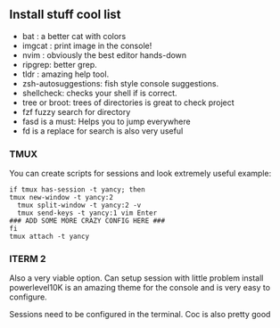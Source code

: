 ## Install stuff cool list

* bat : a better cat with colors
* imgcat : print image in the console!
* nvim : obviously the best editor hands-down  
* ripgrep: better grep.
* tldr : amazing help tool.
* zsh-autosuggestions: fish style console suggestions.
* shellcheck: checks your shell if is correct.
* tree or broot: trees of directories is great to check project 
* fzf fuzzy search for directory
* fasd is a must: Helps you to jump everywhere
* fd is a replace for search is also very useful

### TMUX

You can create scripts for sessions and look extremely useful
example:

```code
if tmux has-session -t yancy; then
tmux new-window -t yancy:2
  tmux split-window -t yancy:2 -v
  tmux send-keys -t yancy:1 vim Enter
### ADD SOME MORE CRAZY CONFIG HERE ###
fi
tmux attach -t yancy
```
### ITERM 2
Also a very viable option. Can setup session with little problem
install powerlevel10K is an amazing theme for the console and is
very easy to configure.

Sessions need to be configured in the terminal. Coc is also pretty good

